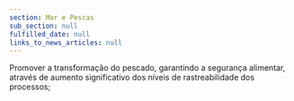 ```yaml
---
section: Mar e Pescas
sub_section: null
fulfilled_date: null
links_to_news_articles: null
---
```


Promover a transformação do pescado, garantindo a segurança alimentar, através de aumento significativo dos níveis de rastreabilidade dos processos;